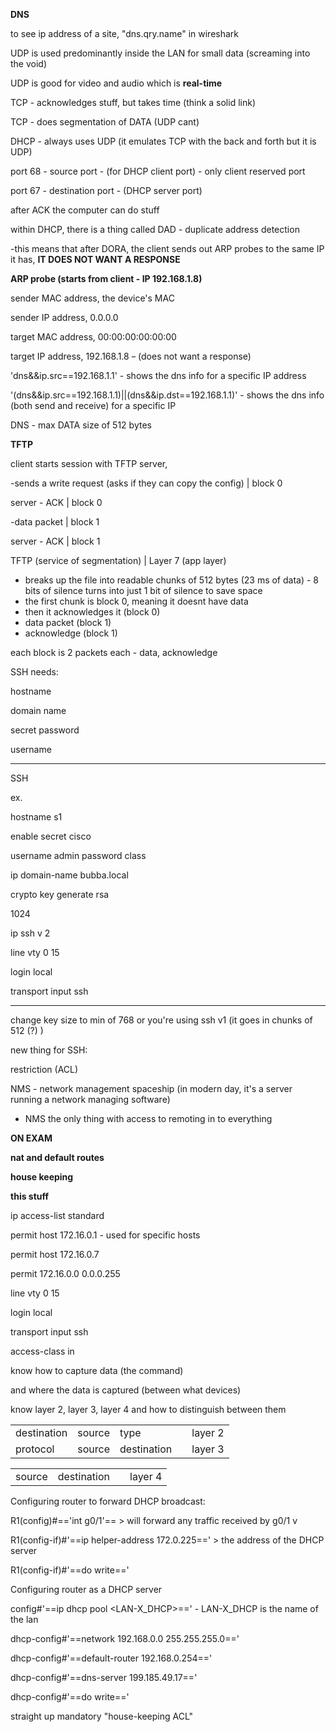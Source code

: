 **DNS**

to see ip address of a site, "dns.qry.name" in wireshark

  

UDP is used predominantly inside the LAN for small data (screaming into the void)

UDP is good for video and audio which is **real-time**

  

TCP - acknowledges stuff, but takes time (think a solid link)

TCP - does segmentation of DATA (UDP cant)

  

DHCP - always uses UDP (it emulates TCP with the back and forth but it is UDP)

  

port 68 - source port - (for DHCP client port) - only client reserved port

port 67 - destination port - (DHCP server port)

  

after ACK the computer can do stuff

within DHCP, there is a thing called DAD - duplicate address detection

-this means that after DORA, the client sends out ARP probes to the same IP it has, **IT DOES NOT WANT A RESPONSE**

  

**ARP probe (starts from client - IP 192.168.1.8)**

sender MAC address, the device's MAC

sender IP address, 0.0.0.0

target MAC address, 00:00:00:00:00:00

target IP address, 192.168.1.8 ~~-~~ (does not want a response)

  

'dns&&ip.src==192.168.1.1' - shows the dns info for a specific IP address

'(dns&&ip.src==192.168.1.1)||(dns&&ip.dst==192.168.1.1)' - shows the dns info (both send and receive) for a specific IP

  

DNS - max DATA size of 512 bytes

  

**TFTP**

client starts session with TFTP server,

-sends a write request (asks if they can copy the config) | block 0

server - ACK | block 0

-data packet | block 1

server - ACK | block 1

  

TFTP (service of segmentation) | Layer 7 (app layer)

- breaks up the file into readable chunks of 512 bytes (23 ms of data) - 8 bits of silence turns into just 1 bit of silence to save space
- the first chunk is block 0, meaning it doesnt have data
- then it acknowledges it (block 0)
- data packet (block 1)
- acknowledge (block 1)

each block is 2 packets each - data, acknowledge

  
  

SSH needs:

hostname

domain name

secret password

username

  

------------------------------------------

SSH

ex.

hostname s1

enable secret cisco

username admin password class

ip domain-name bubba.local

crypto key generate rsa

1024

ip ssh v 2

line vty 0 15

login local

transport input ssh

------------------------------------------

change key size to min of 768 or you're using ssh v1 (it goes in chunks of 512 (?) )

  

new thing for SSH:

restriction (ACL)

  

NMS - network management spaceship (in modern day, it's a server running a network managing software)

- NMS the only thing with access to remoting in to everything
  

  

**ON EXAM**

  

**nat and default routes**

**house keeping**

**this stuff**

  

ip access-list standard <ForRemoteAccess>

permit host 172.16.0.1 - used for specific hosts

permit host 172.16.0.7

permit 172.16.0.0 0.0.0.255

line vty 0 15

login local

transport input ssh

access-class <ForRemoteAccess> in

  

know how to capture data (the command)

and where the data is captured (between what devices)

  

know layer 2, layer 3, layer 4 and how to distinguish between them

|   |   |   |   |   |
|---|---|---|---|---|
|destination|source|type||layer 2|
|protocol|source|destination||layer 3|

|   |   |   |   |
|---|---|---|---|
|source|destination||layer 4|

Configuring router to forward DHCP broadcast:

R1(config)#=='int g0/1'== > will forward any traffic received by g0/1 v

R1(config-if)#'==ip helper-address 172.0.225==' > the address of the DHCP server

R1(config-if)#'==do write=='

  

Configuring router as a DHCP server

config#'==ip dhcp pool <LAN-X_DHCP>==' - LAN-X_DHCP is the name of the lan

dhcp-config#'==network 192.168.0.0 255.255.255.0=='

dhcp-config#'==default-router 192.168.0.254=='

dhcp-config#'==dns-server 199.185.49.17=='

dhcp-config#'==do write=='

straight up mandatory "house-keeping ACL"